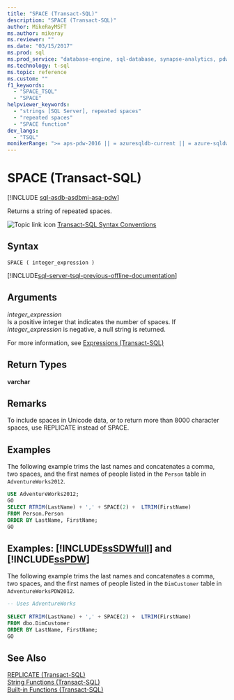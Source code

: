 ```yaml
---
title: "SPACE (Transact-SQL)"
description: "SPACE (Transact-SQL)"
author: MikeRayMSFT
ms.author: mikeray
ms.reviewer: ""
ms.date: "03/15/2017"
ms.prod: sql
ms.prod_service: "database-engine, sql-database, synapse-analytics, pdw"
ms.technology: t-sql
ms.topic: reference
ms.custom: ""
f1_keywords:
  - "SPACE_TSQL"
  - "SPACE"
helpviewer_keywords:
  - "strings [SQL Server], repeated spaces"
  - "repeated spaces"
  - "SPACE function"
dev_langs:
  - "TSQL"
monikerRange: ">= aps-pdw-2016 || = azuresqldb-current || = azure-sqldw-latest || >= sql-server-2016 || >= sql-server-linux-2017 || = azuresqldb-mi-current"
---
```

# SPACE (Transact-SQL)
[!INCLUDE [sql-asdb-asdbmi-asa-pdw](../../includes/applies-to-version/sql-asdb-asdbmi-asa-pdw.md)]

  Returns a string of repeated spaces.  
  
 ![Topic link icon](../../database-engine/configure-windows/media/topic-link.gif "Topic link icon") [Transact-SQL Syntax Conventions](../../t-sql/language-elements/transact-sql-syntax-conventions-transact-sql.md)  
  
## Syntax  
  
```syntaxsql
SPACE ( integer_expression )  
```  
  
[!INCLUDE[sql-server-tsql-previous-offline-documentation](../../includes/sql-server-tsql-previous-offline-documentation.md)]

## Arguments
 *integer_expression*  
 Is a positive integer that indicates the number of spaces. If *integer_expression* is negative, a null string is returned.  
  
 For more information, see [Expressions &#40;Transact-SQL&#41;](../../t-sql/language-elements/expressions-transact-sql.md)  
  
## Return Types  
 **varchar**  
  
## Remarks  
 To include spaces in Unicode data, or to return more than 8000 character spaces, use REPLICATE instead of SPACE.  
  
## Examples  
 The following example trims the last names and concatenates a comma, two spaces, and the first names of people listed in the `Person` table in `AdventureWorks2012`.  
  
```sql  
USE AdventureWorks2012;  
GO  
SELECT RTRIM(LastName) + ',' + SPACE(2) +  LTRIM(FirstName)  
FROM Person.Person  
ORDER BY LastName, FirstName;  
GO  
```  
  
## Examples: [!INCLUDE[ssSDWfull](../../includes/sssdwfull-md.md)] and [!INCLUDE[ssPDW](../../includes/sspdw-md.md)]  
 The following example trims the last names and concatenates a comma, two spaces, and the first names of people listed in the `DimCustomer` table in `AdventureWorksPDW2012`.  
  
```sql  
-- Uses AdventureWorks  
  
SELECT RTRIM(LastName) + ',' + SPACE(2) +  LTRIM(FirstName)  
FROM dbo.DimCustomer  
ORDER BY LastName, FirstName;  
GO  
```  
  
## See Also  
 [REPLICATE &#40;Transact-SQL&#41;](../../t-sql/functions/replicate-transact-sql.md)   
 [String Functions &#40;Transact-SQL&#41;](../../t-sql/functions/string-functions-transact-sql.md)   
 [Built-in Functions &#40;Transact-SQL&#41;](~/t-sql/functions/functions.md)  
  
  


